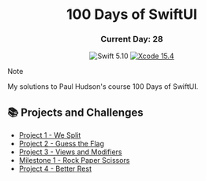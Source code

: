 <div align="center">
<h1>100 Days of SwiftUI</h1>
<h3>Current Day: 28</h3>
  
![Swift 5.10](https://img.shields.io/badge/Swift-5.10-orange?style=flat&logo=swift) [![Xcode 15.4](https://img.shields.io/badge/Xcode-15.4-007ACC?style=flat&logo=Xcode&logoColor=blue)](https://developer.apple.com/xcode/)
</div>

 > [!NOTE]
 > My solutions to Paul Hudson's course 100 Days of SwiftUI.

## 📚 Projects and Challenges
- [Project 1 - We Split](/WeSplit/)
- [Project 2 - Guess the Flag](/GuessTheFlag/)
- [Project 3 - Views and Modifiers](/ViewsAndModifiers/)
- [Milestone 1 - Rock Paper Scissors](/RockPaperScissors/)
- [Project 4 - Better Rest](/BetterRest/)
